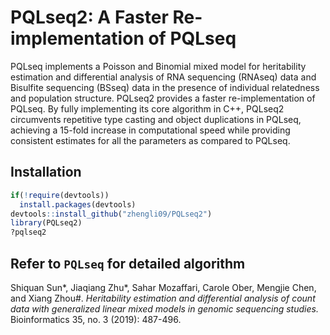 # PQLseq2: A Faster Re-implementation of PQLseq

PQLseq implements a Poisson and Binomial mixed model for heritability estimation and differential analysis of RNA sequencing (RNAseq) data and Bisulfite sequencing (BSseq) data in the presence of individual relatedness and population structure. PQLseq2 provides a faster re-implementation of PQLseq. By fully implementing its core algorithm in C++, PQLseq2 circumvents repetitive type casting and object duplications in PQLseq, achieving a 15-fold increase in computational speed while providing consistent estimates for all the parameters as compared to PQLseq.

## Installation

``` r
if(!require(devtools))
  install.packages(devtools)
devtools::install_github("zhengli09/PQLseq2")
library(PQLseq2)
?pqlseq2
```

## Refer to `PQLseq` for detailed algorithm

Shiquan Sun*, Jiaqiang Zhu*, Sahar Mozaffari, Carole Ober, Mengjie Chen, and Xiang Zhou#. *Heritability estimation and differential analysis of count data with generalized linear mixed models in genomic sequencing studies.* Bioinformatics 35, no. 3 (2019): 487-496.
